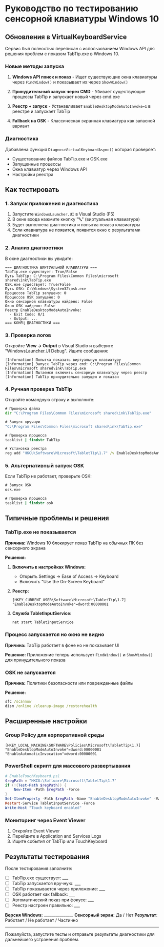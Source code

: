 # Руководство по тестированию сенсорной клавиатуры Windows 10

## Обновления в VirtualKeyboardService

Сервис был полностью переписан с использованием Windows API для решения проблем с показом TabTip.exe в Windows 10.

### Новые методы запуска

1. **Windows API поиск и показ** - Ищет существующие окна клавиатуры через `FindWindow()` и показывает их через `ShowWindow()`

2. **Принудительный запуск через CMD** - Убивает существующие процессы TabTip и запускает новый через cmd.exe

3. **Реестр + запуск** - Устанавливает `EnableDesktopModeAutoInvoke=1` в реестре и запускает TabTip

4. **Fallback на OSK** - Классическая экранная клавиатура как запасной вариант

### Диагностика

Добавлена функция `DiagnoseVirtualKeyboardAsync()` которая проверяет:
- Существование файлов TabTip.exe и OSK.exe
- Запущенные процессы
- Окна клавиатур через Windows API
- Настройки реестра

## Как тестировать

### 1. Запуск приложения и диагностика

1. Запустите `WindowsLauncher.UI` в Visual Studio (F5)
2. В окне входа нажмите кнопку "🔤" (виртуальная клавиатура)
3. Будет выполнена диагностика и попытка показа клавиатуры
4. Если клавиатура не появится, появится окно с результатами диагностики

### 2. Анализ диагностики

В окне диагностики вы увидите:
```
=== ДИАГНОСТИКА ВИРТУАЛЬНОЙ КЛАВИАТУРЫ ===
TabTip.exe существует: True/False
Путь TabTip: C:\Program Files\Common Files\microsoft shared\ink\TabTip.exe
OSK.exe существует: True/False
Путь OSK: C:\Windows\System32\osk.exe
Процессов TabTip запущено: 0
Процессов OSK запущено: 0
Окно сенсорной клавиатуры найдено: False
Окно OSK найдено: False
Реестр EnableDesktopModeAutoInvoke:
  - Exit Code: 0/1
  - Output: ...
=== КОНЕЦ ДИАГНОСТИКИ ===
```

### 3. Проверка логов

Откройте **View → Output** в Visual Studio и выберите "WindowsLauncher.UI Debug".
Ищите сообщения:
```
[Information] Попытка показать виртуальную клавиатуру
[Information] Запуск TabTip через cmd: C:\Program Files\Common Files\microsoft shared\ink\TabTip.exe
[Information] Пытаемся включить сенсорную клавиатуру через реестр
[Information] TabTip принудительно запущен и показан
```

### 4. Ручная проверка TabTip

Откройте командную строку и выполните:
```cmd
# Проверка файла
dir "C:\Program Files\Common Files\microsoft shared\ink\TabTip.exe"

# Запуск вручную
"C:\Program Files\Common Files\microsoft shared\ink\TabTip.exe"

# Проверка процесса
tasklist | findstr TabTip

# Установка реестра
reg add "HKCU\Software\Microsoft\TabletTip\1.7" /v EnableDesktopModeAutoInvoke /t REG_DWORD /d 1 /f
```

### 5. Альтернативный запуск OSK

Если TabTip не работает, проверьте OSK:
```cmd
# Запуск OSK
osk.exe

# Проверка процесса
tasklist | findstr osk
```

## Типичные проблемы и решения

### TabTip.exe не показывается

**Причина:** Windows 10 блокирует показ TabTip на обычных ПК без сенсорного экрана

**Решения:**
1. **Включить в настройках Windows:**
   - Открыть Settings → Ease of Access → Keyboard
   - Включить "Use the On-Screen Keyboard"

2. **Реестр:**
   ```reg
   [HKEY_CURRENT_USER\Software\Microsoft\TabletTip\1.7]
   "EnableDesktopModeAutoInvoke"=dword:00000001
   ```

3. **Служба TabletInputService:**
   ```cmd
   net start TabletInputService
   ```

### Процесс запускается но окно не видно

**Причина:** TabTip работает в фоне но не показывает UI

**Решение:** Приложение теперь использует `FindWindow()` и `ShowWindow()` для принудительного показа

### OSK не запускается

**Причина:** Политики безопасности или поврежденные файлы

**Решение:** 
```cmd
sfc /scannow
dism /online /cleanup-image /restorehealth
```

## Расширенные настройки

### Group Policy для корпоративной среды

```reg
[HKEY_LOCAL_MACHINE\SOFTWARE\Policies\Microsoft\TabletTip\1.7]
"EnableDesktopModeAutoInvoke"=dword:00000001
"EnableAutomaticInvocation"=dword:00000001
```

### PowerShell скрипт для массового развертывания

```powershell
# EnableTouchKeyboard.ps1
$regPath = "HKCU:\Software\Microsoft\TabletTip\1.7"
if (!(Test-Path $regPath)) {
    New-Item -Path $regPath -Force
}
Set-ItemProperty -Path $regPath -Name "EnableDesktopModeAutoInvoke" -Value 1
Restart-Service TabletInputService -Force
Write-Host "Touch keyboard enabled"
```

### Мониторинг через Event Viewer

1. Откройте Event Viewer
2. Перейдите в Application and Services Logs
3. Ищите события от TabTip или TouchKeyboard

## Результаты тестирования

После тестирования заполните:

- [ ] TabTip.exe существует: ___
- [ ] TabTip запускается вручную: ___  
- [ ] TabTip показывается через приложение: ___
- [ ] OSK работает как fallback: ___
- [ ] Автоматический показ при фокусе: ___
- [ ] Реестр настроен правильно: ___

**Версия Windows:** _______________
**Сенсорный экран:** Да / Нет
**Результат:** Работает / Не работает / Частично

---

Пожалуйста, запустите тесты и отправьте результаты диагностики для дальнейшего устранения проблем.